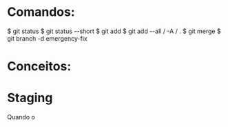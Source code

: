 # Comandos:
$ git status
$ git status --short
$ git add
$ git add --all / -A / .
$ git merge <branch>
$ git branch -d emergency-fix

# Conceitos:
# Staging
 Quando o 